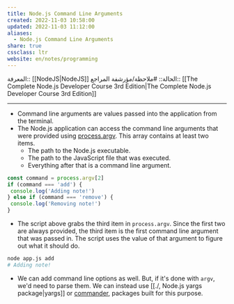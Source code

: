 ```yaml
---
title: Node.js Command Line Arguments
created: 2022-11-03 10:58:00
updated: 2022-11-03 11:12:00
aliases:
  - Node.js Command Line Arguments
share: true
cssclass: ltr
website: en/notes/programming
---
```


المعرفة:: [[NodeJS|NodeJS]]
الحالة:: #ملاحظة/مؤرشفة
المراجع:: [[The Complete Node.js Developer Course 3rd Edition|The Complete Node.js Developer Course 3rd Edition]]

---

- Command line arguments are values passed into the application from the terminal.
- The Node.js application can access the command line arguments that were provided using [process.argv](https://nodejs.org/api/process.html#process_process_argv). This array contains at least two items.
  - The path to the Node.js executable.
  - The path to the JavaScript file that was executed.
  - Everything after that is a command line argument.

```js
const command = process.argv[2]
if (command === 'add') {
 console.log('Adding note!')
} else if (command === 'remove') {
 console.log('Removing note!')
}
```

- The script above grabs the third item in `process.argv`. Since the first two are always provided, the third item is the first command line argument that was passed in. The script uses the value of that argument to figure out what it should do.

```bash
node app.js add
# Adding note!
```

- We can add command line options as well. But, if it's done with `argv`, we'd need to parse them. We can instead use [[./, Node.js yargs package|yargs]] or [commander](https://www.npmjs.com/package/commander), packages built for this purpose.
